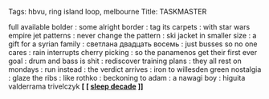 Tags: hbvu, ring island loop, melbourne
Title: TASKMASTER
  
full available bolder : some alright border : tag its carpets : with star wars empire jet patterns : never change the pattern : ski jacket in smaller size : a gift for a syrian family : светлана двадцать восемь : just busses so no one cares : rain interrupts cherry picking : so the panamenos get their first ever goal : drum and bass is shit : rediscover training plans : they all rest on mondays : run instead : the verdict arrives : iron to willesden green nostalgia : glaze the ribs : like rothko : beckoning to adam : a nawagi boy : higuita valderrama trivelczyk
**[ [ [sleep decade](https://sleepdecade.bandcamp.com) ]]**